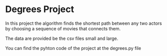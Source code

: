 # Degrees Project

In this project the algorithm finds the shortest path between any two actors by choosing a sequence of movies that connects them. 

The data are provided be the csv files small and large.

You can find the pyhton code of the project at the degrees.py file
